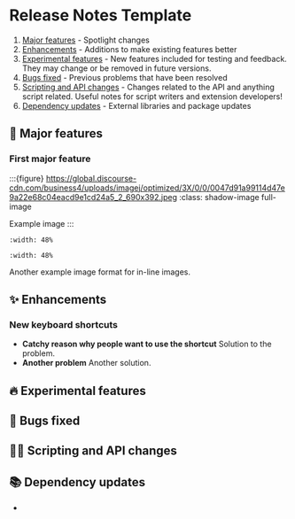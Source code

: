 # Release Notes Template

1. [Major features](#major-features) - Spotlight changes
2. [Enhancements](#enhancements) - Additions to make existing features better
3. [Experimental features](#experimental-features) -  New features included for testing and feedback. They may change or be removed in future versions.
4. [Bugs fixed](#bugs-fixed) - Previous problems that have been resolved
5. [Scripting and API changes](#scripting-and-api-changes) - Changes related to the API and anything script related. Useful notes for script writers and extension developers!
6. [Dependency updates](#dependency-updates) - External libraries and package updates

## 🚀 Major features

### First major feature

:::{figure} https://global.discourse-cdn.com/business4/uploads/imagej/optimized/3X/0/0/0047d91a99114d47e9a22e68c04eacd9e1cd24a5_2_690x392.jpeg
:class: shadow-image full-image

Example image
:::

```{image} https://github.com/user-attachments/assets/84b18c6c-260e-47d7-acf2-9ee97d9c3c76
:width: 48%
```

```{image} https://github.com/user-attachments/assets/ecd1d6a7-9b49-4a93-b635-2298d43abf09
:width: 48%
```

Another example image format for in-line images.

## ✨ Enhancements

### New keyboard shortcuts

* **Catchy reason why people want to use the shortcut** Solution to the problem.
* **Another problem** Another solution.

## 🔥 Experimental features

## 🐛 Bugs fixed

## 👩‍💻 Scripting and API changes

## 📚 Dependency updates

* 